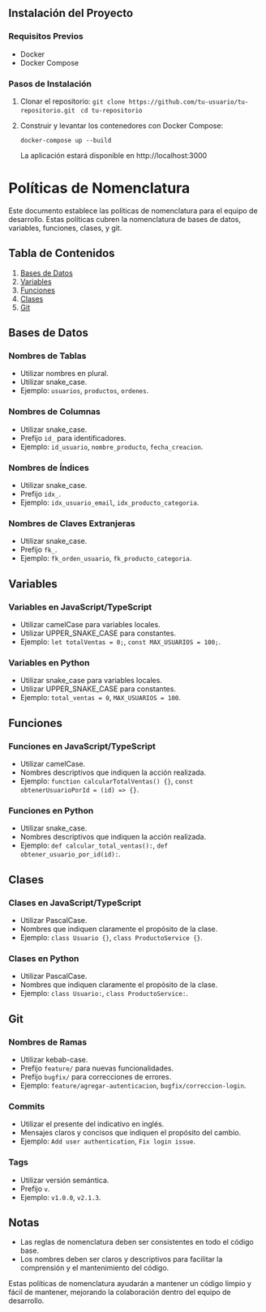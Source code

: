 ## Instalación del Proyecto

### Requisitos Previos
- Docker
- Docker Compose

### Pasos de Instalación
1. Clonar el repositorio:
   `git clone https://github.com/tu-usuario/tu-repositorio.git `
    `cd tu-repositorio `

2. Construir y levantar los contenedores con Docker Compose:

    `docker-compose up --build`

    La aplicación estará disponible en http://localhost:3000



# Políticas de Nomenclatura

Este documento establece las políticas de nomenclatura para el equipo de desarrollo. Estas políticas cubren la nomenclatura de bases de datos, variables, funciones, clases, y git.

## Tabla de Contenidos
1. [Bases de Datos](#bases-de-datos)
2. [Variables](#variables)
3. [Funciones](#funciones)
4. [Clases](#clases)
5. [Git](#git)

## Bases de Datos

### Nombres de Tablas
- Utilizar nombres en plural.
- Utilizar snake_case.
- Ejemplo: `usuarios`, `productos`, `ordenes`.

### Nombres de Columnas
- Utilizar snake_case.
- Prefijo `id_` para identificadores.
- Ejemplo: `id_usuario`, `nombre_producto`, `fecha_creacion`.

### Nombres de Índices
- Utilizar snake_case.
- Prefijo `idx_`.
- Ejemplo: `idx_usuario_email`, `idx_producto_categoria`.

### Nombres de Claves Extranjeras
- Utilizar snake_case.
- Prefijo `fk_`.
- Ejemplo: `fk_orden_usuario`, `fk_producto_categoria`.

## Variables

### Variables en JavaScript/TypeScript
- Utilizar camelCase para variables locales.
- Utilizar UPPER_SNAKE_CASE para constantes.
- Ejemplo: `let totalVentas = 0;`, `const MAX_USUARIOS = 100;`.

### Variables en Python
- Utilizar snake_case para variables locales.
- Utilizar UPPER_SNAKE_CASE para constantes.
- Ejemplo: `total_ventas = 0`, `MAX_USUARIOS = 100`.

## Funciones

### Funciones en JavaScript/TypeScript
- Utilizar camelCase.
- Nombres descriptivos que indiquen la acción realizada.
- Ejemplo: `function calcularTotalVentas() {}`, `const obtenerUsuarioPorId = (id) => {}`.

### Funciones en Python
- Utilizar snake_case.
- Nombres descriptivos que indiquen la acción realizada.
- Ejemplo: `def calcular_total_ventas():`, `def obtener_usuario_por_id(id):`.

## Clases

### Clases en JavaScript/TypeScript
- Utilizar PascalCase.
- Nombres que indiquen claramente el propósito de la clase.
- Ejemplo: `class Usuario {}`, `class ProductoService {}`.

### Clases en Python
- Utilizar PascalCase.
- Nombres que indiquen claramente el propósito de la clase.
- Ejemplo: `class Usuario:`, `class ProductoService:`.

## Git

### Nombres de Ramas
- Utilizar kebab-case.
- Prefijo `feature/` para nuevas funcionalidades.
- Prefijo `bugfix/` para correcciones de errores.
- Ejemplo: `feature/agregar-autenticacion`, `bugfix/correccion-login`.

### Commits
- Utilizar el presente del indicativo en inglés.
- Mensajes claros y concisos que indiquen el propósito del cambio.
- Ejemplo: `Add user authentication`, `Fix login issue`.

### Tags
- Utilizar versión semántica.
- Prefijo `v`.
- Ejemplo: `v1.0.0`, `v2.1.3`.

## Notas

- Las reglas de nomenclatura deben ser consistentes en todo el código base.
- Los nombres deben ser claros y descriptivos para facilitar la comprensión y el mantenimiento del código.

Estas políticas de nomenclatura ayudarán a mantener un código limpio y fácil de mantener, mejorando la colaboración dentro del equipo de desarrollo.

